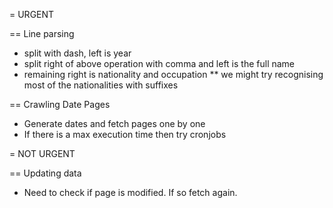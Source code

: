 = URGENT

== Line parsing
* split with dash, left is year
* split right of above operation with comma and left is the full name
* remaining right is nationality and occupation
** we might try recognising most of the nationalities with suffixes

== Crawling Date Pages
* Generate dates and fetch pages one by one
* If there is a max execution time then try cronjobs


= NOT URGENT

== Updating data
* Need to check if page is modified. If so fetch again.
